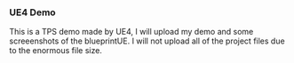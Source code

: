 ### UE4 Demo
This is a TPS demo made by UE4, I will upload my demo and some screeenshots of the blueprintUE. I will not upload all of the project files due to the enormous file size.
